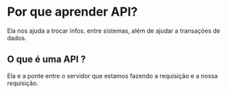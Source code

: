 # Por que aprender API?
Ela nos ajuda a trocar infos. entre sistemas, além de ajudar a transações de dados.

## O que é uma API ?
Ela e a ponte entre o servidor que estamos fazendo a requisição e a nossa requisição.